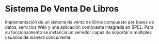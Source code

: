 # Sistema De Venta De Libros
Implementación de un sistema de venta de libros compuesto por bases de datos, servicios Web y una aplicación compuesta integrada en BPEL.
Para su funcionamiento se instancia un servidor capaz de soportar a múltiples usuarios de manera concurrente.

